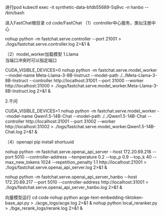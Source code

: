 进行pod 
   kubectl exec -it synthetic-data-bfdb55689-5q9vc -n hanbo -- /bin/bash

进入FastChat根目录  cd code/FastChat
（1）controller中心服务，类似注册中心
 
nohup python -m fastchat.serve.controller --port 21001  > ./logs/fastchat.serve.controller.log 2>&1 &

（2）model_worker加载模型
1.Llama  
当端口冲突时可以指定端口

CUDA_VISIBLE_DEVICES=0  nohup  python -m fastchat.serve.model_worker --model-name Meta-Llama-3-8B-Instruct --model-path ./../Meta-Llama-3-8B-Instruct  --controller http://localhost:31001 --port 31000 --worker http://localhost:31000  > ./logs/fastchat.serve.model_worker.Meta-Llama-3-8B-Instruct.log 2>&1 &


2.千问

CUDA_VISIBLE_DEVICES=1 nohup    python -m fastchat.serve.model_worker --model-name Qwen1.5-14B-Chat --model-path ./../Qwen1.5-14B-Chat  --controller http://localhost:31001 --port 31002 --worker http://localhost:31002  > ./logs/fastchat.serve.model_worker.Qwen1.5-14B-Chat.log 2>&1 &




（4）openapi
pip install shortuuid

nohup  python -m fastchat.serve.openai_api_server --host 172.20.69.216 --port 5010 --controller-address --temperature 0.2  --top_p 0.9 --top_k 40 --max_new_tokens 1024 --repetition_penalty 1.1 http://localhost:21001  > ./logs/fastchat.serve.openai_api_server.log 2>&1 &

nohup  python -m fastchat.serve.openai_api_server_hanbo  --host 172.20.69.217 --port 5010 --controller-address http://localhost:31001  > ./logs/fastchat.serve.openai_api_server_hanbo.log 2>&1 &

向量模型运行
 cd code
 nohup python acge-text-embedding-tiktoken-base_api.py > ./acge_logs/acge.log 2>&1 &
 nohup python local_reranker.py > ./bge_rerank_logs/rerank.log 2>&1 &

